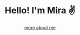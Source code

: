 <!--
-->

<div align="center">

# Hello! I'm Mira ✌️

[more about me](https://mirabor.github.io/)
</div>
